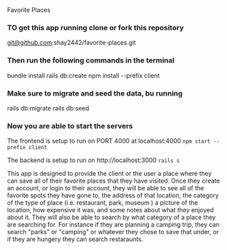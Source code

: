 Favorite Places
### TO get this app running clone or fork this repository

git@github.com:shay2442/favorite-places.git

### Then run the following commands in the terminal 
bundle install
rails db:create
npm install --prefix client

### Make sure to migrate and seed the data, bu running
rails db:migrate
rails db:seed

### Now you are able to start the servers 
The frontend is setup to run on PORT 4000 at localhost:4000
`npm start --prefix client`

The backend is setup to run on http://localhost:3000
`rails s`

This app is designed to provide the client or the user a place where they can save all of their favorite places that they have visited. Once they create an account, or login to their account, they will be able to see all of the favorite spots they have gone to, the address of that location, the category of the type of place (i.e. restaurant, park, museum ) a picture of the location, how expensive it was,  and some notes about what they enjoyed about it.  They will also be able to search by what category of a place they are searching for. For instance if they are planning a camping trip, they can search "parks" or "camping" or whatever they chose to save that under, or if they are hungery they can search restaraunts. 

